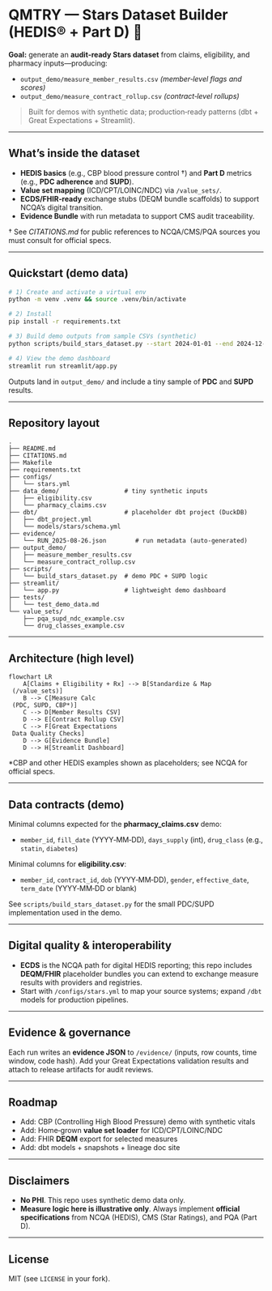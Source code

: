 # QMTRY — **Stars Dataset Builder** (HEDIS® + Part D) 🚀

**Goal:** generate an **audit‑ready Stars dataset** from claims, eligibility, and pharmacy inputs—producing:
- `output_demo/measure_member_results.csv` *(member‑level flags and scores)*
- `output_demo/measure_contract_rollup.csv` *(contract‑level rollups)*

> Built for demos with synthetic data; production‑ready patterns (dbt + Great Expectations + Streamlit).

---

## What’s inside the dataset
- **HEDIS basics** (e.g., CBP blood pressure control †) and **Part D** metrics (e.g., **PDC adherence** and **SUPD**).
- **Value set mapping** (ICD/CPT/LOINC/NDC) via `/value_sets/`.
- **ECDS/FHIR‑ready** exchange stubs (DEQM bundle scaffolds) to support NCQA’s digital transition.
- **Evidence Bundle** with run metadata to support CMS audit traceability.

† See *CITATIONS.md* for public references to NCQA/CMS/PQA sources you must consult for official specs.

---

## Quickstart (demo data)
```bash
# 1) Create and activate a virtual env
python -m venv .venv && source .venv/bin/activate

# 2) Install
pip install -r requirements.txt

# 3) Build demo outputs from sample CSVs (synthetic)
python scripts/build_stars_dataset.py --start 2024-01-01 --end 2024-12-31

# 4) View the demo dashboard
streamlit run streamlit/app.py
```
Outputs land in `output_demo/` and include a tiny sample of **PDC** and **SUPD** results.

---

## Repository layout
```
.
├── README.md
├── CITATIONS.md
├── Makefile
├── requirements.txt
├── configs/
│   └── stars.yml
├── data_demo/                  # tiny synthetic inputs
│   ├── eligibility.csv
│   └── pharmacy_claims.csv
├── dbt/                        # placeholder dbt project (DuckDB)
│   ├── dbt_project.yml
│   └── models/stars/schema.yml
├── evidence/
│   └── RUN_2025-08-26.json        # run metadata (auto‑generated)
├── output_demo/
│   ├── measure_member_results.csv
│   └── measure_contract_rollup.csv
├── scripts/
│   └── build_stars_dataset.py  # demo PDC + SUPD logic
├── streamlit/
│   └── app.py                  # lightweight demo dashboard
├── tests/
│   └── test_demo_data.md
└── value_sets/
    ├── pqa_supd_ndc_example.csv
    └── drug_classes_example.csv
```

---

## Architecture (high level)

```mermaid
flowchart LR
    A[Claims + Eligibility + Rx] --> B[Standardize & Map 
 (/value_sets)]
    B --> C[Measure Calc 
 (PDC, SUPD, CBP*)]
    C --> D[Member Results CSV]
    D --> E[Contract Rollup CSV]
    C --> F[Great Expectations 
 Data Quality Checks]
    D --> G[Evidence Bundle]
    D --> H[Streamlit Dashboard]
```
*CBP and other HEDIS examples shown as placeholders; see NCQA for official specs.

---

## Data contracts (demo)
Minimal columns expected for the **pharmacy_claims.csv** demo:
- `member_id`, `fill_date` (YYYY‑MM‑DD), `days_supply` (int), `drug_class` (e.g., `statin`, `diabetes`)

Minimal columns for **eligibility.csv**:
- `member_id`, `contract_id`, `dob` (YYYY‑MM‑DD), `gender`, `effective_date`, `term_date` (YYYY‑MM‑DD or blank)

See `scripts/build_stars_dataset.py` for the small PDC/SUPD implementation used in the demo.

---

## Digital quality & interoperability
- **ECDS** is the NCQA path for digital HEDIS reporting; this repo includes **DEQM/FHIR** placeholder bundles you can extend to exchange measure results with providers and registries.
- Start with `/configs/stars.yml` to map your source systems; expand `/dbt` models for production pipelines.

---

## Evidence & governance
Each run writes an **evidence JSON** to `/evidence/` (inputs, row counts, time window, code hash). Add your Great Expectations validation results and attach to release artifacts for audit reviews.

---

## Roadmap
- Add: CBP (Controlling High Blood Pressure) demo with synthetic vitals
- Add: Home‑grown **value set loader** for ICD/CPT/LOINC/NDC
- Add: FHIR **DEQM** export for selected measures
- Add: dbt models + snapshots + lineage doc site

---

## Disclaimers
- **No PHI**. This repo uses synthetic demo data only.
- **Measure logic here is illustrative only**. Always implement **official specifications** from NCQA (HEDIS), CMS (Star Ratings), and PQA (Part D).

---

## License
MIT (see `LICENSE` in your fork).
